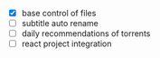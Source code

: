 - [x] base control of files 
- [ ] subtitle auto rename
- [ ] daily recommendations of torrents
- [ ] react project integration